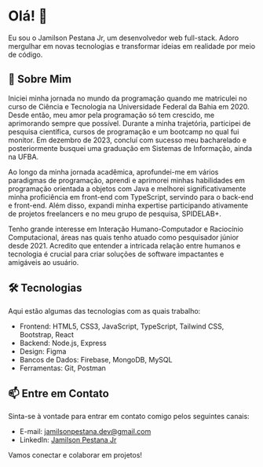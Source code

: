 # Olá! 👋

Eu sou o Jamilson Pestana Jr, um desenvolvedor web full-stack. Adoro mergulhar em novas tecnologias e transformar ideias em realidade por meio de código.

## 🚀 Sobre Mim

Iniciei minha jornada no mundo da programação quando me matriculei no curso de Ciência e Tecnologia na Universidade Federal da Bahia em 2020. Desde então, meu amor pela programação só tem crescido, me aprimorando sempre que possível. Durante a minha trajetória, participei de pesquisa científica, cursos de programação e um bootcamp no qual fui monitor. Em dezembro de 2023, concluí com sucesso meu bacharelado e posteriormente busquei uma graduação em Sistemas de Informação, ainda na UFBA.

Ao longo da minha jornada acadêmica, aprofundei-me em vários paradigmas de programação, aprendi e aprimorei minhas habilidades em programação orientada a objetos com Java e melhorei significativamente minha proficiência em front-end com TypeScript, servindo para o back-end e front-end. Além disso, expandi minha expertise participando ativamente de projetos freelancers e no meu grupo de pesquisa, SPIDELAB+.

Tenho grande interesse em Interação Humano-Computador e Raciocínio Computacional, áreas nas quais tenho atuado como pesquisador júnior desde 2021. Acredito que entender a intricada relação entre humanos e tecnologia é crucial para criar soluções de software impactantes e amigáveis ao usuário.

## 🛠️ Tecnologias

Aqui estão algumas das tecnologias com as quais trabalho:

- Frontend: HTML5, CSS3, JavaScript, TypeScript, Tailwind CSS, Bootstrap, React
- Backend: Node.js, Express
- Design: Figma
- Bancos de Dados: Firebase, MongoDB, MySQL
- Ferramentas: Git, Postman

## 📫 Entre em Contato

Sinta-se à vontade para entrar em contato comigo pelos seguintes canais:

- E-mail: [jamilsonpestana.dev@gmail.com](mailto:jamilsonpestana.dev@gmail.com)
- LinkedIn: [Jamilson Pestana Jr](https://www.linkedin.com/in/jamilsonpestana/)

Vamos conectar e colaborar em projetos!

